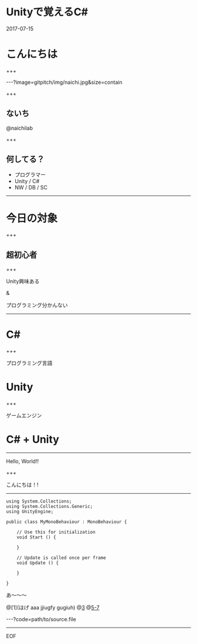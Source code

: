 # <span>Unityで覚えるC#</span>

2017-07-15

# こんにちは

+++

---?image=gitpitch/img/naichi.jpg&size=contain

+++

## ないち

@naichilab

+++

## 何してる？

* プログラマー
* Unity / C#
* NW / DB / SC

---

# 今日の対象

+++

## 超初心者

+++

Unity興味ある

&

プログラミング分かんない

---

# C<span>#</span>

+++

プログラミング言語

# Unity

+++

ゲームエンジン

# C# + Unity

---



Hello, World!!

+++

こんにちは！!

---

```
using System.Collections;
using System.Collections.Generic;
using UnityEngine;

public class MyMonoBehaviour : MonoBehaviour {

	// Use this for initialization
	void Start () {

	}

	// Update is called once per frame
	void Update () {

	}

}
```
あ〜〜〜

@[1](ほげ aaa jjiugfy gugiuh)
@[3](dydfiguygiughoi)
@[5-7](aaaaaaaaa)

---?code=path/to/source.file



---

EOF
